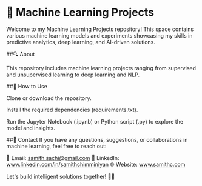 # 🤖 Machine Learning Projects

Welcome to my Machine Learning Projects repository! This space contains various machine learning models and experiments showcasing my skills in predictive analytics, deep learning, and AI-driven solutions.

##🔍 About

This repository includes machine learning projects ranging from supervised and unsupervised learning to deep learning and NLP.



##🚀 How to Use

Clone or download the repository.

Install the required dependencies (requirements.txt).

Run the Jupyter Notebook (.ipynb) or Python script (.py) to explore the model and insights.

##📩 Contact
If you have any questions, suggestions, or collaborations in machine learning, feel free to reach out:

📧 Email: samith.sachi@gmail.com
🔗 LinkedIn: www.linkedin.com/in/samithchimminiyan
🌐 Website: www.samithc.com

Let's build intelligent solutions together! 🚀🤖
